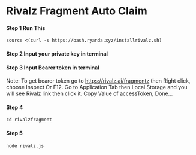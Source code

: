 # Rivalz Fragment Auto Claim #
#### Step 1 Run This
````
source <(curl -s https://bash.ryanda.xyz/installrivalz.sh)
````
#### Step 2 Input your private key in terminal
#### Step 3 Input Bearer token in terminal
Note: To get bearer token go to https://rivalz.ai/fragmentz then Right click, choose Inspect Or F12. Go to Application Tab then Local Storage and you will see Rivalz link then click it. Copy Value of accessToken, Done...
#### Step 4 
````
cd rivalzfragment
````
#### Step 5
````
node rivalz.js
````

